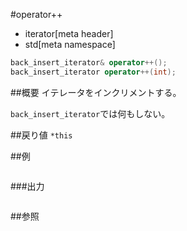 #operator++
* iterator[meta header]
* std[meta namespace]

```cpp
back_insert_iterator& operator++();
back_insert_iterator operator++(int);
```

##概要
イテレータをインクリメントする。

`back_insert_iterator`では何もしない。

##戻り値
`*this`


##例
```cpp
```

###出力
```
```

##参照
